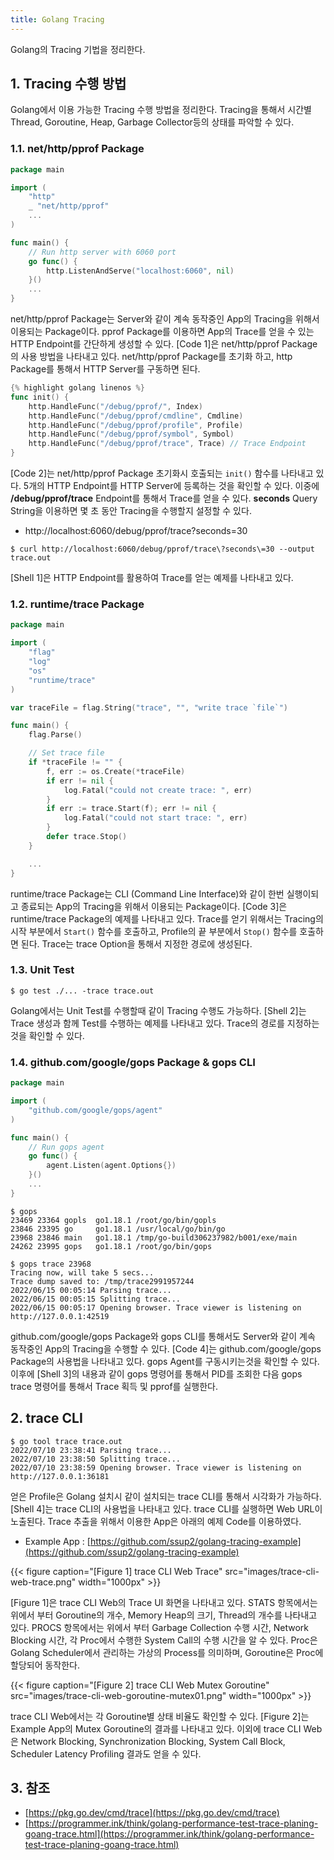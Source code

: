 ```yaml
---
title: Golang Tracing
---
```


Golang의 Tracing 기법을 정리한다.

## 1. Tracing 수행 방법

Golang에서 이용 가능한 Tracing 수행 방법을 정리한다. Tracing을 통해서 시간별 Thread, Goroutine, Heap, Garbage Collector등의 상태를 파악할 수 있다.

### 1.1. net/http/pprof Package

```go {caption="[Code 1] net/http/pprof Package Example", linenos=table}
package main

import (
    "http"
	_ "net/http/pprof"
    ...
)

func main() {
    // Run http server with 6060 port
	go func() {
		http.ListenAndServe("localhost:6060", nil)
	}()
    ...
}
```

net/http/pprof Package는 Server와 같이 계속 동작중인 App의 Tracing을 위해서 이용되는 Package이다. pprof Package를 이용하면 App의 Trace를 얻을 수 있는 HTTP Endpoint를 간단하게 생성할 수 있다. [Code 1]은 net/http/pprof Package의 사용 방법을 나타내고 있다. net/http/pprof Package를 초기화 하고, http Package를 통해서 HTTP Server를 구동하면 된다.

```go {caption="[Code 2] net/http/pprof init() Function", linenos=table}
{% highlight golang linenos %}
func init() {
	http.HandleFunc("/debug/pprof/", Index)
	http.HandleFunc("/debug/pprof/cmdline", Cmdline)
	http.HandleFunc("/debug/pprof/profile", Profile)
	http.HandleFunc("/debug/pprof/symbol", Symbol)
	http.HandleFunc("/debug/pprof/trace", Trace) // Trace Endpoint
}
```

[Code 2]는 net/http/pprof Package 초기화시 호출되는 `init()` 함수를 나타내고 있다. 5개의 HTTP Endpoint를 HTTP Server에 등록하는 것을 확인할 수 있다. 이중에 **/debug/pprof/trace** Endpoint를 통해서 Trace를 얻을 수 있다. **seconds** Query String을 이용하면 몇 초 동안 Tracing을 수행할지 설정할 수 있다.

* http://localhost:6060/debug/pprof/trace?seconds=30

```shell {caption="[Shell 1] Get Trace File Example"}
$ curl http://localhost:6060/debug/pprof/trace\?seconds\=30 --output trace.out
```

[Shell 1]은 HTTP Endpoint를 활용하여 Trace를 얻는 예제를 나타내고 있다.

### 1.2. runtime/trace Package

```go {caption="[Code 3] runtime/trace Package Example", linenos=table}
package main

import (
	"flag"
	"log"
	"os"
	"runtime/trace"
)

var traceFile = flag.String("trace", "", "write trace `file`")

func main() {
	flag.Parse()

	// Set trace file
	if *traceFile != "" {
		f, err := os.Create(*traceFile)
		if err != nil {
			log.Fatal("could not create trace: ", err)
		}
		if err := trace.Start(f); err != nil {
			log.Fatal("could not start trace: ", err)
		}
		defer trace.Stop()
	}

    ...
}
```

runtime/trace Package는 CLI (Command Line Interface)와 같이 한번 실행이되고 종료되는 App의 Tracing을 위해서 이용되는 Package이다. [Code 3]은 runtime/trace Package의 예제를 나타내고 있다. Trace를 얻기 위해서는 Tracing의 시작 부분에서 `Start()` 함수를 호출하고, Profile의 끝 부분에서 `Stop()` 함수를 호출하면 된다. Trace는 trace Option을 통해서 지정한 경로에 생성된다.

### 1.3. Unit Test

```shell {caption="[Shell 2] Test Profile Example"}
$ go test ./... -trace trace.out 
```

Golang에서는 Unit Test를 수행할때 같이 Tracing 수행도 가능하다. [Shell 2]는 Trace 생성과 함께 Test를 수행하는 예제를 나타내고 있다. Trace의 경로를 지정하는 것을 확인할 수 있다.

### 1.4. github.com/google/gops Package & gops CLI

```go {caption="[Code 4] github.com/google/gops Package Example", linenos=table}
package main

import (
	"github.com/google/gops/agent"
)

func main() {
    // Run gops agent
	go func() {
		agent.Listen(agent.Options{})
	}()
	...
}
```

```shell {caption="[Shell 3] gops CLI Example"}
$ gops
23469 23364 gopls  go1.18.1 /root/go/bin/gopls
23846 23395 go     go1.18.1 /usr/local/go/bin/go
23968 23846 main   go1.18.1 /tmp/go-build306237982/b001/exe/main
24262 23995 gops   go1.18.1 /root/go/bin/gops

$ gops trace 23968
Tracing now, will take 5 secs...
Trace dump saved to: /tmp/trace2991957244
2022/06/15 00:05:14 Parsing trace...
2022/06/15 00:05:15 Splitting trace...
2022/06/15 00:05:17 Opening browser. Trace viewer is listening on http://127.0.0.1:42519
```

github.com/google/gops Package와 gops CLI를 통해서도 Server와 같이 계속 동작중인 App의 Tracing을 수행할 수 있다. [Code 4]는 github.com/google/gops Package의 사용법을 나타내고 있다. gops Agent를 구동시키는것을 확인할 수 있다. 이후에 [Shell 3]의 내용과 같이 gops 명령어를 통해서 PID를 조회한 다음 gops trace 명령어를 통해서 Trace 획득 및 pprof를 실행한다.

## 2. trace CLI

```shell {caption="[Shell 4] gops CLI Example"}
$ go tool trace trace.out
2022/07/10 23:38:41 Parsing trace...
2022/07/10 23:38:50 Splitting trace...
2022/07/10 23:38:59 Opening browser. Trace viewer is listening on http://127.0.0.1:36181
```

얻은 Profile은 Golang 설치시 같이 설치되는 trace CLI를 통해서 시각화가 가능하다. [Shell 4]는 trace CLI의 사용법을 나타내고 있다. trace CLI를 실행하면 Web URL이 노출된다. Trace 추출을 위해서 이용한 App은 아래의 예제 Code를 이용하였다.

* Example App : [https://github.com/ssup2/golang-tracing-example](https://github.com/ssup2/golang-tracing-example)

{{< figure caption="[Figure 1] trace CLI Web Trace" src="images/trace-cli-web-trace.png" width="1000px" >}}

[Figure 1]은 trace CLI Web의 Trace UI 화면을 나타내고 있다. STATS 항목에서는 위에서 부터 Goroutine의 개수, Memory Heap의 크기, Thread의 개수를 나타내고 있다. PROCS 항목에서는 위에서 부터 Garbage Collection 수행 시간, Network Blocking 시간, 각 Proc에서 수행한 System Call의 수행 시간을 알 수 있다. Proc은 Golang Scheduler에서 관리하는 가상의 Process를 의미하며, Goroutine은 Proc에 할당되어 동작한다.

{{< figure caption="[Figure 2] trace CLI Web Mutex Goroutine" src="images/trace-cli-web-goroutine-mutex01.png" width="1000px" >}}

trace CLI Web에서는 각 Goroutine별 상태 비율도 확인할 수 있다. [Figure 2]는 Example App의 Mutex Goroutine의 결과를 나타내고 있다. 이외에 trace CLI Web은 Network Blocking, Synchronization Blocking, System Call Block, Scheduler Latency Profiling 결과도 얻을 수 있다.

## 3. 참조

* [https://pkg.go.dev/cmd/trace](https://pkg.go.dev/cmd/trace)
* [https://programmer.ink/think/golang-performance-test-trace-planing-goang-trace.html](https://programmer.ink/think/golang-performance-test-trace-planing-goang-trace.html)